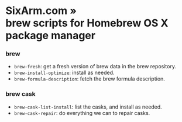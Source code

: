 # SixArm.com »<br> brew scripts for Homebrew OS X package manager

### brew

* `brew-fresh`: get a fresh version of brew data in the brew repository.
* `brew-install-optimize`: install as needed.
* `brew-formula-description`: fetch the brew formula description.

### brew cask

* `brew-cask-list-install`: list the casks, and install as needed.
* `brew-cask-repair`: do everything we can to repair casks.
